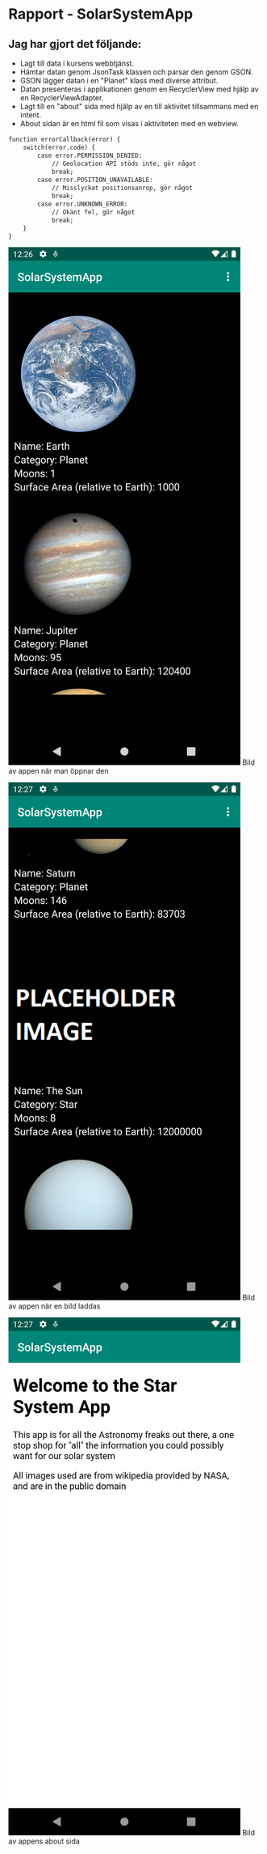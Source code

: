 
# Rapport - SolarSystemApp



## Jag har gjort det följande:

- Lagt till data i kursens webbtjänst.
- Hämtar datan genom JsonTask klassen och parsar den genom GSON.
- GSON lägger datan i en "Planet" klass med diverse attribut.
- Datan presenteras i applikationen genom en RecyclerView med hjälp av en RecyclerViewAdapter.
- Lagt till en "about" sida med hjälp av en till aktivitet tillsammans  med en intent.
- About sidan är en html fil som visas i aktiviteten med en webview.



```
function errorCallback(error) {
    switch(error.code) {
        case error.PERMISSION_DENIED:
            // Geolocation API stöds inte, gör något
            break;
        case error.POSITION_UNAVAILABLE:
            // Misslyckat positionsanrop, gör något
            break;
        case error.UNKNOWN_ERROR:
            // Okänt fel, gör något
            break;
    }
}
```



![](main.png)
Bild av appen när man öppnar den

![](picture_loading.png)
Bild av appen när en bild laddas

![](about.png)
Bild av appens about sida